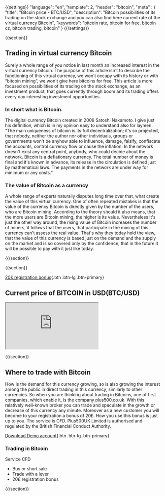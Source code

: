 {{settings}}
  "language": "en",
  "template": 2,
  "header": "bitcoin",
  "meta" : {
    "title": "Bitcoin price - BTC/USD",
    "description": "Bitcoin possibilities of its trading on the stock exchange and you can also find here current rate of the virtual currency Bitcoin",
    "keywords": "bitcoin rate, bitcoin for free, bitcoin cz, bitcoin trading, bitcoin"
  }
{{/settings}}

{{section}}

## Trading in virtual currency Bitcoin

Surely a whole range of you notice in last month an increased interest in the virtual currency bitcoin.  The purpose of this article isn't to describe the functioning of this virtual currency, we won't occupy with its history or with “bitcoin mining”, we won't give here bitcoins for free. This article is more focused on possibilities of its trading on the stock exchange, as an investment product, that goes currently through boom and its trading offers every day interesting investment opportunities.

### In short what is Bitcoin.

The digital currency Bitcoin created in 2009 Satoshi Nakamoto. I give just his definition, which is in my opinion easy to understand also for laymen. “The main uniqueness of bitcoin is its full decentralization; it's so projected, that nobody, neither the author nor other individuals, groups or governments won't be anyhow able to influence, damage, falsify, confiscate the accounts, control currency flow or cause the inflation. In the network doesn't exist any central point, anybody, who could decide about the network. Bitcoin is a deflationary currency. The total number of money is final and it's known in advance, its release in the circulation is defined just by mathematical laws. The payments in the network are under way for minimum or any costs.”

### The value of Bitcoin as a currency

A whole range of experts naturally disputes long time over that, what create the value of this virtual currency. One of often repeated mistakes is that the value of the currency Bitcoin is directly given by the number of the users, who are Bitcoin mining. According to the theory should it also means, that the more users are Bitcoin mining, the higher is its value. Nevertheless it's just the other way around, the rising value of Bitcoin increases the number of miners, it follows that the users, that participate in the mining of this currency can't assess the real value. That's why they today hold the view, that the value of this currency is based just on the demand and the supply on the market and is so covered only by the confidence, that in the future it will be possible to pay with it just like today.

{{/section}}

{{section}}

[20£ registration bonus](http://www.plus500.com/en/StartTrading.aspx?id=66349&pl=2){.btn .btn-lg .btn-primary}

## Current price of BITCOIN in USD(BTC/USD)

<div class="container kurz">
<a href="http://www.plus500.com/en/StartTrading.aspx?id=66349&tags=Bitcoin&pl=2"></a>
<a href="http://www.plus500.com/en/StartTrading.aspx?id=66349&tags=Bitcoin&pl=2"></a>
<iframe src="http://marketools.plus500.com/Widgets/InstrumentChartContainer?hl=en&cty=EN&id=66349&tags=widg+chart+litecoin&pl=2&instSymb=BTCUSD"></iframe>
</div>

{{/section}}



## Where to trade with Bitcoin

How is the demand for this currency growing, so is also growing the interest among the public in direct trading in this currency, similarly to other currencies. So when you are thinking about trading in Bitcoins, one of first companies, which enable it, is the company plus500.co.uk. With this relatively well-known broker you can trade and speculate in the growth or decrease of this currency any minute. Moreover as a new customer you will become to your registration a bonus of 20£. How you use this bonus is just up to you. The service is CFD. Plus500UK Limited is authorised and regulated by the British Financial Conduct Authority.

[Download Demo account](http://www.plus500.com/en/StartTrading.aspx?id=66349&pl=2){.btn .btn-lg .btn-primary}

### Trading in Bitcoin
Service CFD

 * Buy or short sale
 * Trade with a lever
 * 20£ registration bonus

{{/section}}